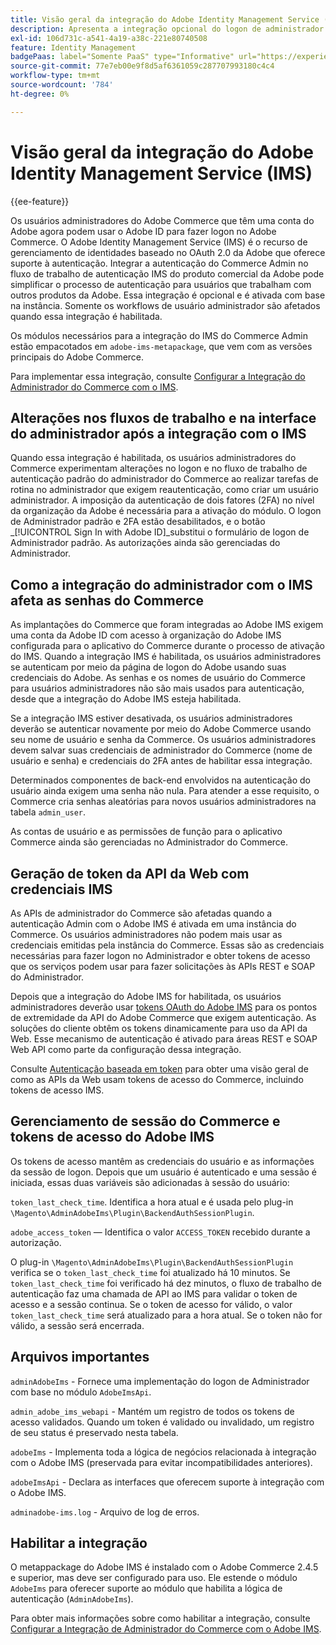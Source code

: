```yaml
---
title: Visão geral da integração do Adobe Identity Management Service (IMS)
description: Apresenta a integração opcional do logon de administrador do Adobe Commerce com o Adobe IMS
exl-id: 106d731c-a541-4a19-a38c-221e80740508
feature: Identity Management
badgePaas: label="Somente PaaS" type="Informative" url="https://experienceleague.adobe.com/en/docs/commerce/user-guides/product-solutions" tooltip="Aplica-se somente a projetos do Adobe Commerce na nuvem (infraestrutura do PaaS gerenciada pela Adobe) e a projetos locais."
source-git-commit: 77e7eb00e9f8d5af6361059c287707993180c4c4
workflow-type: tm+mt
source-wordcount: '784'
ht-degree: 0%

---
```


# Visão geral da integração do Adobe Identity Management Service (IMS)

{{ee-feature}}

Os usuários administradores do Adobe Commerce que têm uma conta do Adobe agora podem usar o Adobe ID para fazer logon no Adobe Commerce. O Adobe Identity Management Service (IMS) é o recurso de gerenciamento de identidades baseado no OAuth 2.0 da Adobe que oferece suporte à autenticação. Integrar a autenticação do Commerce Admin no fluxo de trabalho de autenticação IMS do produto comercial da Adobe pode simplificar o processo de autenticação para usuários que trabalham com outros produtos da Adobe. Essa integração é opcional e é ativada com base na instância. Somente os workflows de usuário administrador são afetados quando essa integração é habilitada. 

Os módulos necessários para a integração do IMS do Commerce Admin estão empacotados em `adobe-ims-metapackage`, que vem com as versões principais do Adobe Commerce.

Para implementar essa integração, consulte [Configurar a Integração do Administrador do Commerce com o IMS](./adobe-ims-config.md).

## Alterações nos fluxos de trabalho e na interface do administrador após a integração com o IMS

Quando essa integração é habilitada, os usuários administradores do Commerce experimentam alterações no logon e no fluxo de trabalho de autenticação padrão do administrador do Commerce ao realizar tarefas de rotina no administrador que exigem reautenticação, como criar um usuário administrador. A imposição da autenticação de dois fatores (2FA) no nível da organização da Adobe é necessária para a ativação do módulo. O logon de Administrador padrão e 2FA estão desabilitados, e o botão _[!UICONTROL Sign In with Adobe ID]_substitui o formulário de logon de Administrador padrão. As autorizações ainda são gerenciadas do Administrador.

## Como a integração do administrador com o IMS afeta as senhas do Commerce

As implantações do Commerce que foram integradas ao Adobe IMS exigem uma conta da Adobe ID com acesso à organização do Adobe IMS configurada para o aplicativo do Commerce durante o processo de ativação do IMS.  Quando a integração IMS é habilitada, os usuários administradores se autenticam por meio da página de logon do Adobe usando suas credenciais do Adobe. As senhas e os nomes de usuário do Commerce para usuários administradores não são mais usados para autenticação, desde que a integração do Adobe IMS esteja habilitada.

Se a integração IMS estiver desativada, os usuários administradores deverão se autenticar novamente por meio do Adobe Commerce usando seu nome de usuário e senha da Commerce. Os usuários administradores devem salvar suas credenciais de administrador do Commerce (nome de usuário e senha) e credenciais do 2FA antes de habilitar essa integração.

Determinados componentes de back-end envolvidos na autenticação do usuário ainda exigem uma senha não nula. Para atender a esse requisito, o Commerce cria senhas aleatórias para novos usuários administradores na tabela `admin_user`.

As contas de usuário e as permissões de função para o aplicativo Commerce ainda são gerenciadas no Administrador do Commerce.


## Geração de token da API da Web com credenciais IMS

As APIs de administrador do Commerce são afetadas quando a autenticação Admin com o Adobe IMS é ativada em uma instância do Commerce. Os usuários administradores não podem mais usar as credenciais emitidas pela instância do Commerce. Essas são as credenciais necessárias para fazer logon no Administrador e obter tokens de acesso que os serviços podem usar para fazer solicitações às APIs REST e SOAP do Administrador.

Depois que a integração do Adobe IMS for habilitada, os usuários administradores deverão usar [tokens OAuth do Adobe IMS](https://developer.adobe.com/developer-console/docs/guides/authentication/OAuthIntegration/) para os pontos de extremidade da API do Adobe Commerce que exigem autenticação. As soluções do cliente obtêm os tokens dinamicamente para uso da API da Web. Esse mecanismo de autenticação é ativado para áreas REST e SOAP Web API como parte da configuração dessa integração.

Consulte [Autenticação baseada em token](https://developer.adobe.com/commerce/webapi/get-started/authentication/gs-authentication-token/) para obter uma visão geral de como as APIs da Web usam tokens de acesso do Commerce, incluindo tokens de acesso IMS.

## Gerenciamento de sessão do Commerce e tokens de acesso do Adobe IMS

Os tokens de acesso mantêm as credenciais do usuário e as informações da sessão de logon. Depois que um usuário é autenticado e uma sessão é iniciada, essas duas variáveis são adicionadas à sessão do usuário:

`token_last_check_time`. Identifica a hora atual e é usada pelo plug-in `\Magento\AdminAdobeIms\Plugin\BackendAuthSessionPlugin`.

`adobe_access_token` — Identifica o valor `ACCESS_TOKEN` recebido durante a autorização.

O plug-in `\Magento\AdminAdobeIms\Plugin\BackendAuthSessionPlugin` verifica se o `token_last_check_time` foi atualizado há 10 minutos. Se `token_last_check_time` foi verificado há dez minutos, o fluxo de trabalho de autenticação faz uma chamada de API ao IMS para validar o token de acesso e a sessão continua. Se o token de acesso for válido, o valor `token_last_check_time` será atualizado para a hora atual. Se o token não for válido, a sessão será encerrada.

## Arquivos importantes

`adminAdobeIms` - Fornece uma implementação do logon de Administrador com base no módulo `AdobeImsApi`.

`admin_adobe_ims_webapi` - Mantém um registro de todos os tokens de acesso validados. Quando um token é validado ou invalidado, um registro de seu status é preservado nesta tabela.

`adobeIms` - Implementa toda a lógica de negócios relacionada à integração com o Adobe IMS (preservada para evitar incompatibilidades anteriores).

`adobeImsApi` - Declara as interfaces que oferecem suporte à integração com o Adobe IMS.

`adminadobe-ims.log` - Arquivo de log de erros.

## Habilitar a integração

O metappackage do Adobe IMS é instalado com o Adobe Commerce 2.4.5 e superior, mas deve ser configurado para uso. Ele estende o módulo `AdobeIms` para oferecer suporte ao módulo que habilita a lógica de autenticação (`AdminAdobeIms`).

Para obter mais informações sobre como habilitar a integração, consulte [Configurar a Integração de Administrador do Commerce com o Adobe IMS](./adobe-ims-config.md).
